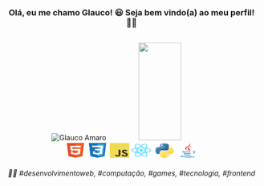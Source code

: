 ##

<div align="center" style="display: inline_block">
  <h3> Olá, eu me chamo Glauco! 😃 Seja bem vindo(a) ao meu perfil! 👋🙂 </h3>
  <h4></h4>
</div>

##
<h4></h4>

<div align="center">  
  <img width="49%" height="195px" src="https://github-readme-stats.vercel.app/api?username=glaucoamaro&show_icons=true&count_private=true&hide_border=true&theme=transparent" alt="Glauco Amaro" /> 
  <img width="41%" height="195px" src="https://github-readme-stats.vercel.app/api/top-langs/?username=glaucoamaro&layout=compact&hide_border=true&theme=transparent" />
</div>

<div align="center" style="display: inline_block">
  <img align="center" alt="HTML" height="30" width="40" src="https://github.com/devicons/devicon/blob/master/icons/html5/html5-original.svg" />
  <img align="center" alt="CSS" height="30" width="40" src="https://github.com/devicons/devicon/blob/master/icons/css3/css3-original.svg" />
  <img align="center" alt="Js" height="30" width="40" src="https://github.com/devicons/devicon/blob/master/icons/javascript/javascript-original.svg" />
  <img align="center" alt="React" height="30" width="40" src="https://github.com/devicons/devicon/blob/master/icons/react/react-original.svg" />
  <img align="center" alt="Python" height="35" width="45" src="https://github.com/devicons/devicon/blob/master/icons/python/python-original.svg" /> 
  <img align="center" alt="Java" height="30" width="40" src="https://github.com/devicons/devicon/blob/master/icons/java/java-original.svg" />
</div>
  

<h6 align="center" style="display: inline_block"> 💁‍♂️ #desenvolvimentoweb, #computação, #games, #tecnologia, #frontend </h6>

##

